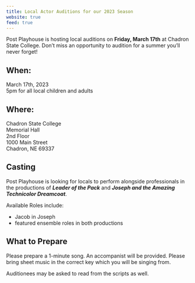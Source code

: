 ```yaml
---
title: Local Actor Auditions for our 2023 Season
website: true
feed: true
---
```


Post Playhouse is hosting local auditions on **Friday, March 17th** at Chadron State College. Don’t miss an opportunity to audition for a summer you’ll never forget!

## When:

March 17th, 2023  
5pm for all local children and adults

## Where:

Chadron State College  
Memorial Hall  
2nd Floor  
1000 Main Street  
Chadron, NE 69337

## Casting

Post Playhouse is looking for locals to perform alongside professionals in the productions of **_Leader of the Pack_** and **_Joseph and the Amazing Technicolor Dreamcoat_**.

Available Roles include:

- Jacob in Joseph
- featured ensemble roles in both productions

## What to Prepare

Please prepare a 1-minute song. An accompanist will be provided. Please bring sheet music in the correct key which you will be singing from.

Auditionees may be asked to read from the scripts as well.
